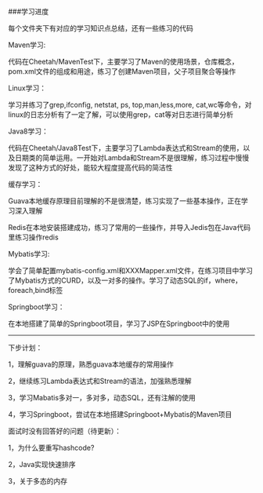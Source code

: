 ###学习进度

每个文件夹下有对应的学习知识点总结，还有一些练习的代码

Maven学习:

代码在Cheetah/MavenTest下，主要学习了Maven的使用场景，仓库概念，pom.xml文件的组成和用途，练习了创建Maven项目，父子项目聚合等操作



Linux学习：

学习并练习了grep,ifconfig, netstat, ps, top,man,less,more, cat,wc等命令，对linux的日志分析有了一定了解，可以使用grep，cat等对日志进行简单分析



Java8学习：

代码在Cheetah/Java8Test下，主要学习了Lambda表达式和Stream的使用，以及日期类的简单运用。一开始对Lambda和Stream不是很理解，练习过程中慢慢发现了这种方式的好处，能较大程度提高代码的简洁性



缓存学习：

Guava本地缓存原理目前理解的不是很清楚，练习实现了一些基本操作，正在学习深入理解

Redis在本地安装搭建成功，练习了常用的一些操作，并导入Jedis包在Java代码里练习操作redis



Mybatis学习:

学会了简单配置mybatis-config.xml和XXXMapper.xml文件，在练习项目中学习了Mybatis方式的CURD，以及一对多的操作。学习了动态SQL的if，where，foreach,bind标签



Springboot学习：

在本地搭建了简单的Springboot项目，学习了JSP在Springboot中的使用

---

下步计划：

1，理解guava的原理，熟悉guava本地缓存的常用操作

2，继续练习Lambda表达式和Stream的语法，加强熟悉理解

3，学习Mabatis多对一，多对多，动态SQL，还有注解的使用

4，学习Springboot，尝试在本地搭建Springboot+Mybatis的Maven项目



面试时没有回答好的问题（待更新）：

1，为什么要重写hashcode?

2，Java实现快速排序

3，关于多态的内存